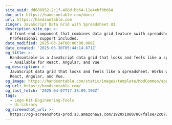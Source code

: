 ```yaml
---
site_uuid: dd689952-2c1f-488d-bb64-11e4ebf9b664
doc_url: https://handsontable.com/docs/
url: https://handsontable.com
zinger: JavaScript Data Grid with Spreadsheet UI
description_site_cp: >-
  A front-end component that combines data grid feature swith spreadsheet UX/UI.
  Professional support included.
date_modified: 2025-03-24T00:00:00.000Z
date_created: '2025-03-30T05:44:14.871Z'
og_title: >-
  Handsontable is a JavaScript data grid that looks and feels like a spreadsheet
  - Available for React, Angular, and Vue
og_description: >-
  JavaScript data grid that looks and feels like a spreadsheet. Works with
  React, Angular, and Vue.
og_image: https://handsontable.com/static/images/template/ModCommon/apple-touch-icon.png
og_url: https://handsontable.com/
og_last_fetch: '2025-04-07T17:38:09.190Z'
tags:
  - Lego-Kit-Engineering-Tools
  - Ui-Library
og_screenshot_url: >-
  https://og-screenshots-prod.s3.amazonaws.com/1920x1080/80/false/2c0726a2528d59f1c710812320fd12b8d734c24c50430a98d68d6e7dace6337a.jpeg
---
```


